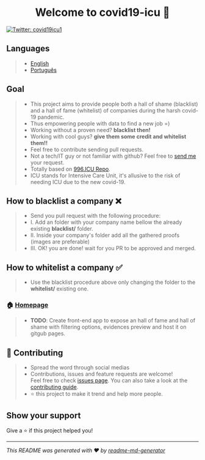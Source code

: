<h1 align="center">Welcome to covid19-icu 👋</h1>
<p>
  <a href="https://twitter.com/covid19icu1">
    <img alt="Twitter: covid19icu1" src="https://img.shields.io/twitter/follow/covid19icu1.svg?style=social" target="_blank" />
  </a>
</p>

## Languages

> - [English](https://github.com/covid19icu/covid19-icu/blob/master/README.md)
> - [Português](https://github.com/covid19icu/covid19-icu/blob/master/README-pt.md)

## Goal

> - This project aims to provide people both a hall of shame (blacklist) and a hall of fame (whitelist) of companies during the harsh covid-19 pandemic.
> - Thus empowering people with data to find a new job =)
> - Working without a proven need? **blacklist then!**
> - Working with cool guys? **give them some credit and whitelist them!!**
> - Feel free to contribute sending pull requests.
> - Not a tech/IT guy or not familiar with github? Feel free to [send me](mailto:covid19icu@outlook.com) your request.
> - Totally based on [996.ICU Repo](https://github.com/996icu/996.ICU).
> - ICU stands for Intensive Care Unit, it's allusive to the risk of needing ICU due to the new covid-19.

## How to blacklist a company ❌

> - Send you pull request with the following procedure:
> - I. Add an folder with your company name bellow the already existing **blacklist/** folder.
> - II. Inside your company's folder add all the gathered proofs (images are preferable)
> - III. OK! you are done! wait for you PR to be approved and merged.

## How to whitelist a company ✅

> - Use the blacklist procedure above only changing the folder to the **whitelist/** existing one.

### 🏠 [Homepage](https://github.com/covid19icu/covid19-icu)

> - **TODO**: Create front-end app to expose an hall of fame and hall of shame with filtering options, evidences preview and host it on gitgub pages.

## 🤝 Contributing

> - Spread the word through social medias
> - Contributions, issues and feature requests are welcome!<br />Feel free to check [issues page](https://github.com/issues). You can also take a look at the [contributing guide](https://github.com/covid19icu/covid19-icu/pulls).
> - ⭐️ this project to make it trend and help more people.

## Show your support

Give a ⭐️ if this project helped you!

---

_This README was generated with ❤️ by [readme-md-generator](https://github.com/kefranabg/readme-md-generator)_
